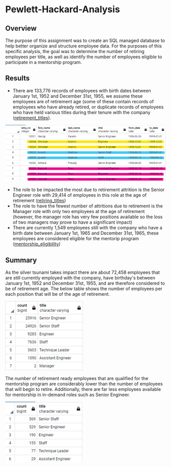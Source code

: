 # Pewlett-Hackard-Analysis

## Overview
The purpose of this assignment was to create an SQL managed database to help better organize and structure employee data. For the purposes of this specific analysis, the goal was to determine the number of retiring employees per title, as well as identify the number of employees eligible to participate in a mentorship program.

## Results
- There are 133,776 records of employees with birth dates between January 1st, 1952 and December 31st, 1955, we assume these employees are of retirement age (some of these contain records of employees who have already retired, or duplicate records of employees who have held various titles during their tenure with the company ([retirement_titles](https://github.com/vanessamignelli/Pewlett-Hackard-Analysis/blob/main/Data/retirement_titles.csv)).

![retirement_titles_sample](https://github.com/vanessamignelli/Pewlett-Hackard-Analysis/blob/main/Images/retirement_titles_sample.png)

- The role to be impacted the most due to retirement attrition is the Senior Engineer role with 29,414 of employees in this role at the age of retirement ([retiring_titles](https://github.com/vanessamignelli/Pewlett-Hackard-Analysis/blob/main/Data/retiring_titles.csv))
- The role to have the fewest number of attritions due to retirement is the Manager role with only two employees at the age of retirement (however, the manager role has very few positions available so the loss of two managers may prove to have a significant impact)
- There are currently 1,549 employees still with the company who have a birth date between January 1st, 1965 and December 31st, 1965, these employees are considered eligible for the mentorip program ([mentorship_eligibility](https://github.com/vanessamignelli/Pewlett-Hackard-Analysis/blob/main/Data/mentorship_eligibility.csv))

## Summary 
As the silver tsunami takes impact there are about 72,458 employees that are still currently employed with the company, have birthday's between January 1st, 1952 and December 31st, 1955, and are therefore considered to be of retirement age. The below table shows the number of employees per each position that will be of the age of retirement.

![num_of_retirees](https://github.com/vanessamignelli/Pewlett-Hackard-Analysis/blob/main/Images/num_of_retirees.png)

The number of retirement ready employees that are qualified for the mentorship program are considerably lower than the number of employees that will begin to retire. Additionally, there are far less employees available for mentorship in in-demand roles such as Senior Engineer.

![num_of_mentors](https://github.com/vanessamignelli/Pewlett-Hackard-Analysis/blob/main/Images/num_of_mentors.png)
